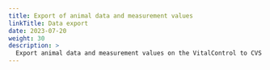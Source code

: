 ```yaml
---
title: Export of animal data and measurement values
linkTitle: Data export
date: 2023-07-20
weight: 30
description: >
  Export animal data and measurement values on the VitalControl to CVS data files.
---
```

